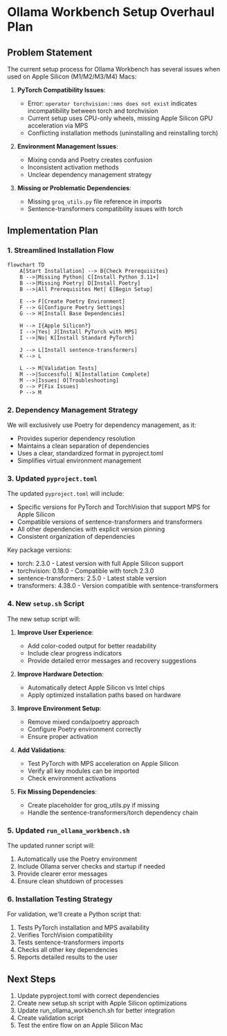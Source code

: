 # Ollama Workbench Setup Overhaul Plan

## Problem Statement

The current setup process for Ollama Workbench has several issues when used on Apple Silicon (M1/M2/M3/M4) Macs:

1. **PyTorch Compatibility Issues**:
   - Error: `operator torchvision::nms does not exist` indicates incompatibility between torch and torchvision
   - Current setup uses CPU-only wheels, missing Apple Silicon GPU acceleration via MPS
   - Conflicting installation methods (uninstalling and reinstalling torch)

2. **Environment Management Issues**:
   - Mixing conda and Poetry creates confusion
   - Inconsistent activation methods
   - Unclear dependency management strategy

3. **Missing or Problematic Dependencies**:
   - Missing `groq_utils.py` file reference in imports
   - Sentence-transformers compatibility issues with torch

## Implementation Plan

### 1. Streamlined Installation Flow

```mermaid
flowchart TD
    A[Start Installation] --> B{Check Prerequisites}
    B -->|Missing Python| C[Install Python 3.11+]
    B -->|Missing Poetry| D[Install Poetry]
    B -->|All Prerequisites Met| E[Begin Setup]
    
    E --> F[Create Poetry Environment]
    F --> G[Configure Poetry Settings]
    G --> H[Install Base Dependencies]
    
    H --> I{Apple Silicon?}
    I -->|Yes| J[Install PyTorch with MPS]
    I -->|No| K[Install Standard PyTorch]
    
    J --> L[Install sentence-transformers]
    K --> L
    
    L --> M[Validation Tests]
    M -->|Successful| N[Installation Complete]
    M -->|Issues| O[Troubleshooting]
    O --> P[Fix Issues]
    P --> M
```

### 2. Dependency Management Strategy

We will exclusively use Poetry for dependency management, as it:
- Provides superior dependency resolution
- Maintains a clean separation of dependencies
- Uses a clear, standardized format in pyproject.toml
- Simplifies virtual environment management

### 3. Updated `pyproject.toml`

The updated `pyproject.toml` will include:

- Specific versions for PyTorch and TorchVision that support MPS for Apple Silicon
- Compatible versions of sentence-transformers and transformers
- All other dependencies with explicit version pinning
- Consistent organization of dependencies

Key package versions:
- torch: 2.3.0 - Latest version with full Apple Silicon support
- torchvision: 0.18.0 - Compatible with torch 2.3.0
- sentence-transformers: 2.5.0 - Latest stable version
- transformers: 4.38.0 - Version compatible with sentence-transformers

### 4. New `setup.sh` Script

The new setup script will:

1. **Improve User Experience**:
   - Add color-coded output for better readability
   - Include clear progress indicators
   - Provide detailed error messages and recovery suggestions

2. **Improve Hardware Detection**:
   - Automatically detect Apple Silicon vs Intel chips
   - Apply optimized installation paths based on hardware

3. **Improve Environment Setup**:
   - Remove mixed conda/poetry approach
   - Configure Poetry environment correctly
   - Ensure proper activation

4. **Add Validations**:
   - Test PyTorch with MPS acceleration on Apple Silicon
   - Verify all key modules can be imported
   - Check environment activations

5. **Fix Missing Dependencies**:
   - Create placeholder for groq_utils.py if missing
   - Handle the sentence-transformers/torch dependency chain

### 5. Updated `run_ollama_workbench.sh`

The updated runner script will:

1. Automatically use the Poetry environment
2. Include Ollama server checks and startup if needed
3. Provide clearer error messages
4. Ensure clean shutdown of processes

### 6. Installation Testing Strategy

For validation, we'll create a Python script that:

1. Tests PyTorch installation and MPS availability
2. Verifies TorchVision compatibility
3. Tests sentence-transformers imports
4. Checks all other key dependencies
5. Reports detailed results to the user

## Next Steps

1. Update pyproject.toml with correct dependencies
2. Create new setup.sh script with Apple Silicon optimizations
3. Update run_ollama_workbench.sh for better integration
4. Create validation script
5. Test the entire flow on an Apple Silicon Mac